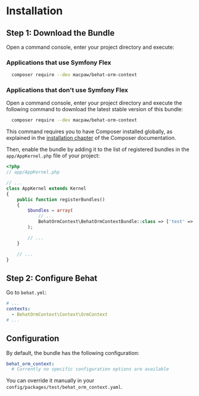# Installation

## Step 1: Download the Bundle

Open a command console, enter your project directory and execute:

### Applications that use Symfony Flex

```bash
  composer require --dev macpaw/behat-orm-context
```

### Applications that don't use Symfony Flex

Open a command console, enter your project directory and execute the following command to download the latest stable
version of this bundle:

```bash
  composer require --dev macpaw/behat-orm-context
```

This command requires you to have Composer installed globally, as explained
in the [installation chapter](https://getcomposer.org/doc/00-intro.md)
of the Composer documentation.

Then, enable the bundle by adding it to the list of registered bundles
in the `app/AppKernel.php` file of your project:

```php
<?php
// app/AppKernel.php

// ...
class AppKernel extends Kernel
{
    public function registerBundles()
    {
        $bundles = array(
            // ...
            BehatOrmContext\BehatOrmContextBundle::class => ['test' => true],
        );

        // ...
    }

    // ...
}
```

## Step 2: Configure Behat

Go to `behat.yml`:

```yaml
# ...
contexts:
  - BehatOrmContext\Context\OrmContext
# ...
```

## Configuration

By default, the bundle has the following configuration:

```yaml
behat_orm_context:
  # Currently no specific configuration options are available
```

You can override it manually in your `config/packages/test/behat_orm_context.yaml`. 